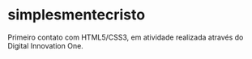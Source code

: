 # simplesmentecristo
Primeiro contato com HTML5/CSS3, em atividade realizada através do Digital Innovation One.
